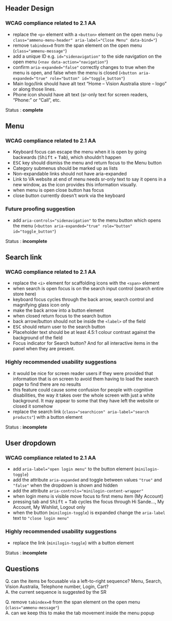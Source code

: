 ## Header Design
### WCAG compliance related to 2.1 AA
* replace the `<p>` element with a `<button>` element on the open menu (`<p class="ammenu-menu-header" aria-label="Close Menu" data-bind="`)
* remove `tabindex=0` from the span element on the open menu (`class="ammenu-message"`) 
* add a unique ID e.g. `id="sidenavigation"` to the side navigation on the open menu (`<nav data-action="navigation"`)
* confirm `aria-expanded="false"` correctly changes to true when the menu is open, and false when the menu is closed (`<button aria-expanded="true" role="button" id="toggle_button"`)
* Main logo/link should have alt text “Home – Vision Australia store – logo” or along those lines.
*	Phone icon should have alt text (sr-only text for screen readers, “Phone:” or “Call”, etc.

Status : **complete**

## Menu
### WCAG compliance related to 2.1 AA
* Keyboard focus can escape the menu when it is open by going backwards (<kbd>Shift</kbd> + <kbd>Tab</kbd>), which shouldn’t happen
* <kbd>ESC</kbd> key should dismiss the menu and return focus to the Menu button
* Category submenus should be marked up as lists
* Non-expandable links should not have aria-expanded
* Link to VA website at end of menu needs sr-only text to say it opens in a new window, as the icon provides this information visually.
* when menu is open close button has focus
* close button currently doesn't work via the keyboard 

### Future proofing suggestion
* add `aria-controls="sidenavigation"` to the menu button which opens the menu (`<button aria-expanded="true" role="button" id="toggle_button"`)

Status : **incomplete**

## Search link
### WCAG compliance related to 2.1 AA
* replace the `<i>` element for scaffolding icons with the `<span>` element
* when search is open focus is on the search input control (search entire store here)
* keyboard focus cycles through the back arrow, search control and magnifying glass icon only
* make the back arrow into a button element
* when closed return focus to the search button
* back arrow/button should not be inside the `<label>` of the field
* <kbd>ESC</kbd> should return user to the search button
*	Placeholder text should be at least 4.5:1 colour contrast against the background of the field
*	Focus indicator for Search button? And for all interactive items in the panel when they are present.

### Highly recommended usability suggestions 
* it would be nice for screen reader users if they were provided that information that is on screen to avoid them having to load the search page to find there are no results
* this feature could cause some confusion for people with cognitive disabilities, the way it takes over the whole screen with just a white background. It may appear to some that they have left the website or closed it somehow
* replace the search link (`class="searchicon" aria-label="search products"`) with a button element

Status : **incomplete**

## User dropdown
### WCAG compliance related to 2.1 AA
* add `aria-label="open login menu"` to the button element (`minilogin-toggle`)
* add the attribute `aria-expanded` and toggle between values `"true"` and `"false"` when the dropdown is shown and hidden
* add the attribute `aria-controls="minilogin-content-wrapper"`
* when login menu is visible move focus to first menu item (My Account)
* pressing tab and <kbd>Shift</kbd> + <kbd>Tab</kbd> cycles the focus through Hi Sande..., My Account, My Wishlist, Logout only
* when the button (`minilogin-toggle`) is expanded change the `aria-label` text to `"close login menu"`

### Highly recommended usability suggestions 
* replace the link (`minilogin-toggle`) with a button element

Status : **incomplete**

## Questions
Q. can the items be focusable via a left-to-right sequence? Menu, Search, Vision Australia, Telephone number, Login, Cart?<br>
A. the current sequence is suggested by the SR

Q. remove `tabindex=0` from the span element on the open menu (`class="ammenu-message"`)<br>
A. can we keep this to make the tab movement inside the menu popup
